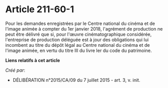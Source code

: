 # Article 211-60-1

Pour les demandes enregistrées par le Centre national du cinéma et de l'image animée à compter du 1er janvier 2018,
l'agrément de production ne peut être délivré que si, pour l'œuvre cinématographique considérée, l'entreprise de production
déléguée est à jour des obligations qui lui incombent au titre du dépôt légal au Centre national du cinéma et de l'image
animée, en vertu du titre III du livre Ier du code du patrimoine.

**Liens relatifs à cet article**

_Créé par_:

  - DÉLIBÉRATION n°2015/CA/09 du 7 juillet 2015 - art. 3, v. init.
